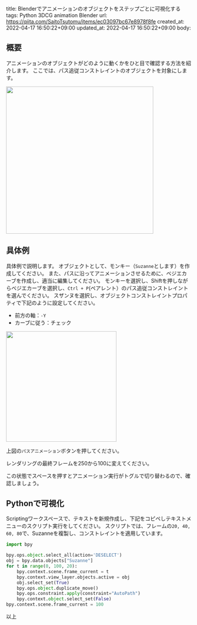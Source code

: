 title: Blenderでアニメーションのオブジェクトをステップごとに可視化する
tags: Python 3DCG animation Blender
url: https://qiita.com/SaitoTsutomu/items/ec03097bc67e8978f8fe
created_at: 2022-04-17 16:50:22+09:00
updated_at: 2022-04-17 16:50:22+09:00
body:

## 概要

アニメーションのオブジェクトがどのように動くかをひと目で確認する方法を紹介します。
ここでは、パス追従コンストレイントのオブジェクトを対象にします。

<img src="https://qiita-image-store.s3.ap-northeast-1.amazonaws.com/0/13955/667f71bd-131e-9667-ed36-dcff918ee169.jpeg" width="400">

## 具体例

具体例で説明します。
オブジェクトとして、モンキー（`Suzanne`とします）を作成してください。
また、パスに沿ってアニメーションさせるために、ベジエカーブを作成し、適当に編集してください。
モンキーを選択し、Shiftを押しながらベジエカーブを選択し、`Ctrl + P`(ペアレント）のパス追従コンストレイントを選んでください。
スザンヌを選択し、オブジェクトコンストレイントプロパティで下記のように設定してください。

- 前方の軸：`-Y`
- カーブに従う：チェック

<img src="https://qiita-image-store.s3.ap-northeast-1.amazonaws.com/0/13955/4f9a3757-af0c-9e83-ef8d-9104b09e7882.jpeg" width="300">

上図の`パスアニメーション`ボタンを押してください。

レンダリングの最終フレームを250から100に変えてください。

この状態でスペースを押すとアニメーション実行がトグルで切り替わるので、確認しましょう。

## Pythonで可視化

Scriptingワークスペースで、テキストを新規作成し、下記をコピペしテキストメニューのスクリプト実行をしてください。
スクリプトでは、フレームの`20, 40, 60, 80`で、Suzanneを複製し、コンストレイントを適用しています。

```py
import bpy

bpy.ops.object.select_all(action='DESELECT')
obj = bpy.data.objects["Suzanne"]
for t in range(0, 100, 20):
    bpy.context.scene.frame_current = t
    bpy.context.view_layer.objects.active = obj
    obj.select_set(True)
    bpy.ops.object.duplicate_move()
    bpy.ops.constraint.apply(constraint="AutoPath")
    bpy.context.object.select_set(False)
bpy.context.scene.frame_current = 100
```

以上

